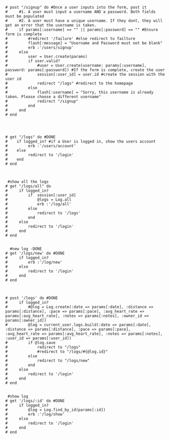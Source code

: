 
    # post "/signup" do #Once a user inputs into the form, post it
    #     #1. A user must input a username AND a password. Both fields must be populated
    #     #2. A user must have a unique username. If they dont, they will get an error that the username is taken. 
    #     if params[:username] == "" || params[:password] == "" #Ensure form is complete
    #         #redirect '/failure' #else redirect to failture
    #         flash[:message] = "Username and Password must not be blank"
    #         erb :'/users/signup'
    #     else 
    #         user = User.create(params)
    #         if user.valid?
    #             #user = User.create(username: params[:username], password: params[:password]) #If the form is complete, create the user
    #             session[:user_id] = user.id #create the session with the user id
    #             redirect "/logs" #redirect to the homepage
    #         else
    #             flash[:username] = "Sorry, this username is already taken. Please choose a different username"
    #             redirect "/signup"
    #         end 
    #     end 
    # end 




    # get "/logs" do #DONE
    #    if logged_in? #if a User is logged in, show the users account
    #         erb :'/users/account'
    #    else 
    #         redirect to '/login'
    #    end 
    # end 



     #show all the logs
    # get "/logs/all" do 
    #     if logged_in?
    #         if  session[:user_id] 
    #             @logs = Log.all
    #             erb :'/log/all'
    #         else 
    #             redirect to '/logs'
    #         end 
    #     else 
    #         redirect to '/login'
    #     end 
    # end 


      #new log -DONE
    # get '/logs/new' do #DONE
    #     if logged_in?
    #         erb :'/log/new'
    #     else 
    #         redirect to '/login'
    #     end 
    # end 



    # post '/logs' do #DONE
    #     if logged_in?
    #         #@log = Log.create(:date => params[:date], :distance => params[:distance], :pace => params[:pace], :avg_heart_rate => params[:avg_heart_rate], :notes => params[:notes], :owner_id => params[:owner_id])
    #         @log = current_user.logs.build(:date => params[:date], :distance => params[:distance], :pace => params[:pace], :avg_heart_rate => params[:avg_heart_rate], :notes => params[:notes], :user_id => params[:user_id])
    #         if @log.save
    #             redirect to "/logs"
    #             #redirect to "/logs/#{@log.id}"
    #         else
    #             redirect to "/logs/new"
    #         end
    #     else
    #         redirect to '/login'
    #     end 
    # end 


     #show log 
    # get '/logs/:id' do #DONE
    #     if logged_in?
    #         @log = Log.find_by_id(params[:id])
    #         erb :'/log/show'
    #     else 
    #         redirect to '/login'
    #     end 
    # end 